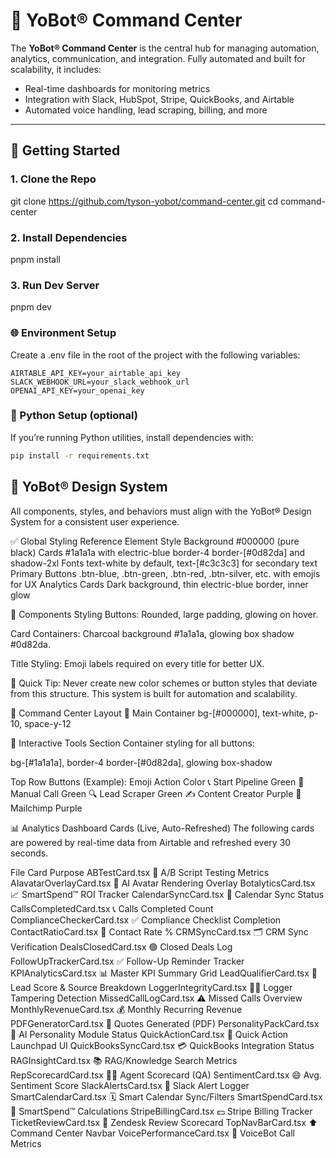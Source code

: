 

# 🧠 YoBot® Command Center

The **YoBot® Command Center** is the central hub for managing automation, analytics, communication, and integration. Fully automated and built for scalability, it includes:

- Real-time dashboards for monitoring metrics
- Integration with Slack, HubSpot, Stripe, QuickBooks, and Airtable
- Automated voice handling, lead scraping, billing, and more

---

## 🚀 Getting Started

### 1. Clone the Repo

git clone https://github.com/tyson-yobot/command-center.git
cd command-center

### 2. Install Dependencies

pnpm install

### 3. Run Dev Server

pnpm dev

### 🌐 Environment Setup
Create a .env file in the root of the project with the following variables:

```
AIRTABLE_API_KEY=your_airtable_api_key
SLACK_WEBHOOK_URL=your_slack_webhook_url
OPENAI_API_KEY=your_openai_key
```

### 🐍 Python Setup (optional)
If you’re running Python utilities, install dependencies with:

```bash
pip install -r requirements.txt
```

## 📐 YoBot® Design System
All components, styles, and behaviors must align with the YoBot® Design System for a consistent user experience.

✅ Global Styling Reference
Element	Style
Background	#000000 (pure black)
Cards	#1a1a1a with electric-blue border-4 border-[#0d82da] and shadow-2xl
Fonts	text-white by default, text-[#c3c3c3] for secondary text
Primary Buttons	.btn-blue, .btn-green, .btn-red, .btn-silver, etc. with emojis for UX
Analytics Cards	Dark background, thin electric-blue border, inner glow

🎨 Components Styling
Buttons: Rounded, large padding, glowing on hover.

Card Containers: Charcoal background #1a1a1a, glowing box shadow #0d82da.

Title Styling: Emoji labels required on every title for better UX.

📌 Quick Tip: Never create new color schemes or button styles that deviate from this structure. This system is built for automation and scalability.

🧩 Command Center Layout
🔲 Main Container
bg-[#000000], text-white, p-10, space-y-12

🚀 Interactive Tools Section
Container styling for all buttons:

bg-[#1a1a1a], border-4 border-[#0d82da], glowing box-shadow

Top Row Buttons (Example):
Emoji	Action	Color
📞	Start Pipeline	Green
💬	Manual Call	Green
🔍	Lead Scraper	Green
✍️	Content Creator	Purple
📩	Mailchimp	Purple

📊 Analytics Dashboard Cards (Live, Auto-Refreshed)
The following cards are powered by real-time data from Airtable and refreshed every 30 seconds.

File	Card Purpose
ABTestCard.tsx	🧪 A/B Script Testing Metrics
AIavatarOverlayCard.tsx	👤 AI Avatar Rendering Overlay
BotalyticsCard.tsx	📈 SmartSpend™ ROI Tracker
CalendarSyncCard.tsx	📆 Calendar Sync Status
CallsCompletedCard.tsx	📞 Calls Completed Count
ComplianceCheckerCard.tsx	✅ Compliance Checklist Completion
ContactRatioCard.tsx	🧠 Contact Rate %
CRMSyncCard.tsx	🗂 CRM Sync Verification
DealsClosedCard.tsx	🟢 Closed Deals Log
FollowUpTrackerCard.tsx	✅ Follow-Up Reminder Tracker
KPIAnalyticsCard.tsx	📊 Master KPI Summary Grid
LeadQualifierCard.tsx	🎯 Lead Score & Source Breakdown
LoggerIntegrityCard.tsx	🕵️‍♂️ Logger Tampering Detection
MissedCallLogCard.tsx	⚠️ Missed Calls Overview
MonthlyRevenueCard.tsx	💰 Monthly Recurring Revenue
PDFGeneratorCard.tsx	🧾 Quotes Generated (PDF)
PersonalityPackCard.tsx	🧠 AI Personality Module Status
QuickActionCard.tsx	🚀 Quick Action Launchpad UI
QuickBooksSyncCard.tsx	💳 QuickBooks Integration Status
RAGInsightCard.tsx	📚 RAG/Knowledge Search Metrics
RepScorecardCard.tsx	🧑‍💼 Agent Scorecard (QA)
SentimentCard.tsx	😄 Avg. Sentiment Score
SlackAlertsCard.tsx	📣 Slack Alert Logger
SmartCalendarCard.tsx	🗓 Smart Calendar Sync/Filters
SmartSpendCard.tsx	🧮 SmartSpend™ Calculations
StripeBillingCard.tsx	💵 Stripe Billing Tracker
TicketReviewCard.tsx	🧾 Zendesk Review Scorecard
TopNavBarCard.tsx	⬆️ Command Center Navbar
VoicePerformanceCard.tsx	🎤 VoiceBot Call Metrics
